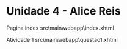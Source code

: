 # Unidade 4 - Alice Reis
Pagina index 
src\main\webapp\index.xhtml

Atividade 1
src\main\webapp\questao1.xhtml

